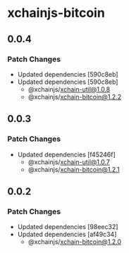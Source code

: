# xchainjs-bitcoin

## 0.0.4

### Patch Changes

- Updated dependencies [590c8eb]
- Updated dependencies [590c8eb]
  - @xchainjs/xchain-util@1.0.8
  - @xchainjs/xchain-bitcoin@1.2.2

## 0.0.3

### Patch Changes

- Updated dependencies [f45246f]
  - @xchainjs/xchain-util@1.0.7
  - @xchainjs/xchain-bitcoin@1.2.1

## 0.0.2

### Patch Changes

- Updated dependencies [98eec32]
- Updated dependencies [af49c34]
  - @xchainjs/xchain-bitcoin@1.2.0
